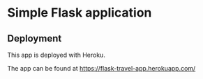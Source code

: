 # Simple Flask application
## Deployment
This app is deployed with Heroku.

The app can be found at https://flask-travel-app.herokuapp.com/
